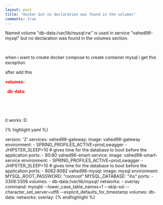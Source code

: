 ```yaml
---
layout: post
title: "docker but no declaration was found in the volumes"
comments: true
---
```

<p></p>
<p class="p1"><span class="s1">Named volume "db-data:/var/lib/mysql:rw" is used in service "vahed98-mysql" but no declaration was found in the volumes section.</span></p>
<p class="p1"><span class="s1"><br /></span></p>
<p class="p1"><span class="s1">when i want to create docker compose to create container mysql i get this exception&nbsp;</span></p>
<p class="p1"><span class="s1">after add this &nbsp;</span></p>


<p class="p1"><strong style="color: #ff0000;"><span style="font-variant-ligatures: no-common-ligatures;">volumes:</span></strong></p>
<p class="p1"><span style="color: #ff0000;"><strong><span style="font-variant-ligatures: no-common-ligatures;">&nbsp; db-data:</span></strong></span></p>
<p class="p1"><span class="s1"><br /></span></p>
<p class="p1"><span class="s1"><br /></span></p>
<p class="p1"><span class="s1">it works :D</span></p>

{% highlight yaml %}

version: '2'
services:
    vahed98-gateway:
        image: vahed98-gateway
        environment:
            - SPRING_PROFILES_ACTIVE=prod,swagger
            - JHIPSTER_SLEEP=10 # gives time for the database to boot before the application
        ports:
            - 80:80
    vahed98-smart-service:
        image: vahed98-smart-service
        environment:
            - SPRING_PROFILES_ACTIVE=prod,swagger
            - JHIPSTER_SLEEP=10 # gives time for the database to boot before the application
        ports:
            - 8082:8082
    vahed98-mysql:
        image: mysql
        environment:
            MYSQL_ROOT_PASSWORD: "rootroot"
            MYSQL_DATABASE: "ihs"
        ports:
            - 3306:3306
        volumes:
            - db-data:/var/lib/mysql/
        networks:
            - overlay
        command: mysqld --lower_case_table_names=1 --skip-ssl --character_set_server=utf8 --explicit_defaults_for_timestamp
volumes:
  db-data:
networks:
  overlay:
{% endhighlight %}
